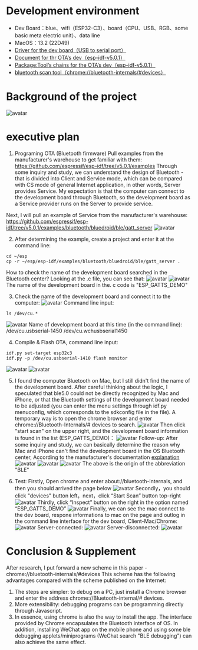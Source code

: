 # Development environment

* Dev Board：blue、wifi（ESP32-C3）、board（CPU、USB、RGB、some basic meta electric unit）、data line
* MacOS：13.2 (22D49)
* [Driver for the dev board（USB to serial port）](https://www.wch.cn/downloads/CH34XSER_MAC_ZIP.html)
* [Document for thr OTA‘s dev（esp-idf-v5.0.1）](https://docs.espressif.com/projects/esp-idf/en/v5.0.1/esp32c3/get-started/linux-macos-setup.html#standard-toolchain-setup-for-linux-and-macos)
* [Package:Tool‘s chains for the OTA‘s dev（esp-idf-v5.0.1）](https://github.com/espressif/esp-idf/releases/tag/v5.0.1)
* [bluetooth scan tool（chrome://bluetooth-internals/#devices）](chrome://bluetooth-internals/#devices)

# Background of the project

![avatar](https://github.com/BlessedChild/TimeTree/blob/main/sources/项目背景.png)

# executive plan

1. Programing OTA (Bluetooth firmware)
Pull examples from the manufacturer's warehouse to get familiar with them:
https://github.com/espressif/esp-idf/tree/v5.0.1/examples
Through some inquiry and study, we can understand the design of Bluetooth - that is divided into Client and Service mode, which can be compared with CS mode of general Internet application, in other words, Server provides Service. My expectation is that the computer can connect to the development board through Bluetooth, so the development board as a Service provider runs on the Server to provide service.

Next, I will pull an example of Service from the manufacturer's warehouse:
https://github.com/espressif/esp-idf/tree/v5.0.1/examples/bluetooth/bluedroid/ble/gatt_server
![avatar](https://github.com/BlessedChild/TimeTree/blob/main/sources/ota_ble_gatt_server/%E7%A4%BA%E4%BE%8B.png)

2. After determining the example, create a project and enter it at the command line:
``` shell
cd ~/esp
cp -r ~/esp/esp-idf/examples/bluetooth/bluedroid/ble/gatt_server .
```
How to check the name of the development board searched in the Bluetooth center? Looking at the .c file, you can see that:
![avatar](https://github.com/BlessedChild/TimeTree/blob/main/sources/ota_ble_gatt_server/c%E6%96%87%E4%BB%B6%E8%B7%AF%E5%BE%84.png)
![avatar](https://github.com/BlessedChild/TimeTree/blob/main/sources/ota_ble_gatt_server/c%E6%96%87%E4%BB%B6.png)
The name of the development board in the. c code is "ESP_GATTS_DEMO"

3. Check the name of the development board and connect it to the computer:
![avatar](https://github.com/BlessedChild/TimeTree/blob/main/sources/ota_ble_gatt_server/%E8%BF%9E%E6%8E%A5%E5%BC%80%E5%8F%91%E6%9D%BF.png)
Command line input:
``` shell
ls /dev/cu.*
```
![avatar](https://github.com/BlessedChild/TimeTree/blob/main/sources/ota_ble_gatt_server/%E6%9F%A5%E8%AF%A2%E5%BC%80%E5%8F%91%E6%9D%BF%E5%90%8D%E7%A7%B0.png)
Name of development board at this time (in the command line):
/dev/cu.usbserial-1450
/dev/cu.wchusbserial1450

4. Compile & Flash OTA, command line input:
``` shell
idf.py set-target esp32c3
idf.py -p /dev/cu.usbserial-1410 flash monitor
```
![avatar](https://github.com/BlessedChild/TimeTree/blob/main/sources/ota_ble_gatt_server/OTA%E7%BC%96%E8%AF%91%E4%B8%AD.png)
![avatar](https://github.com/BlessedChild/TimeTree/blob/main/sources/ota_ble_gatt_server/OTA%E7%BC%96%E8%AF%91%E5%AE%8C%E6%88%90.png)

5. I found the computer Bluetooth on Mac, but I still didn't find the name of the development board. After careful thinking about the logic, I speculated that ble5.0 could not be directly recognized by Mac and iPhone, or that the Bluetooth settings of the development board needed to be adjusted (you can enter the menu settings through idf.py menuconfig, which corresponds to the sdkconfig file in the file). A temporary way is to open the chrome browser and enter chrome://Bluetooth-Internals/# devices to search.
![avatar](https://github.com/BlessedChild/TimeTree/blob/main/sources/ota_ble_gatt_server/bluetooth-internals.png)
Then click "start scan" on the upper right, and the development board information is found in the list (ESP_GATTS_DEMO)：
![avatar](https://github.com/BlessedChild/TimeTree/blob/main/sources/ota_ble_gatt_server/bluetooth-scan.png)
Follow-up: After some inquiry and study, we can basically determine the reason why Mac and iPhone can't find the development board in the OS Bluetooth center, According to the manufacturer's documentation [explanation](https://docs.espressif.com/projects/espressif-esp-faq/zh_CN/latest/software-framework/ble-bt.html#bluetooth-le)
![avatar](https://github.com/BlessedChild/TimeTree/blob/main/sources/ota_ble_gatt_server/macos-ble.png)
![avatar](https://github.com/BlessedChild/TimeTree/blob/main/sources/ota_ble_gatt_server/macos-ble2.png)
![avatar](https://github.com/BlessedChild/TimeTree/blob/main/sources/ota_ble_gatt_server/macos-ble3.png)
The above is the origin of the abbreviation "BLE"

6. Test: Firstly, Open chrome and enter about://bluetooth-internals, and then you should arrived the page below
![avatar](https://github.com/BlessedChild/TimeTree/blob/main/sources/ota_ble_gatt_server/clickDevices.jpg)
Secondly，you should click "devices" button left，next，click “Start Scan” button top-right
![avatar](https://github.com/BlessedChild/TimeTree/blob/main/sources/ota_ble_gatt_server/clickDevices_1.jpg)
Thirdly, click “Inspect” button on the right in the option named “ESP_GATTS_DEMO”
![avatar](https://github.com/BlessedChild/TimeTree/blob/main/sources/ota_ble_gatt_server/clickDevices_2.jpg)
Finally, we can see the mac connect to the dev board, respone informations to mac on the page and outlog in the command line interface for the dev board, Client-Mac/Chrome:
![avatar](https://github.com/BlessedChild/TimeTree/blob/main/sources/ota_ble_gatt_server/clickDevices_3.jpg)
Server-connected:
![avatar](https://github.com/BlessedChild/TimeTree/blob/main/sources/ota_ble_gatt_server/connected.png)
Server-disconnected:
![avatar](https://github.com/BlessedChild/TimeTree/blob/main/sources/ota_ble_gatt_server/disconnected.png)

# Conclusion & Supplement

After research, I put forward a new scheme in this paper - chrome://bluetooth-internals/#devices
This scheme has the following advantages compared with the scheme published on the Internet:
1. The steps are simpler: to debug on a PC, just install a Chrome browser and enter the address chrome://Bluetooth-internal/# devices.
2. More extensibility: debugging programs can be programming directly through Javascript.
3. In essence, using chrome is also the way to install the app. The interface provided by Chrome encapsulates the Bluetooth interface of OS. In addition, installing WeChat app on the mobile phone and using some ble debugging applets/miniprograms (WeChat search "BLE debugging") can also achieve the same effect.
